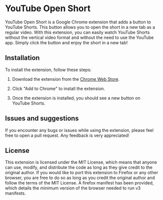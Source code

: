 # YouTube Open Short

YouTube Open Short is a Google Chrome extension that adds a button to YouTube Shorts. This button allows you to open the short in a new tab as a regular video. With this extension, you can easily watch YouTube Shorts without the vertical video format and without the need to use the YouTube app. Simply click the button and enjoy the short in a new tab!

## Installation

To install the extension, follow these steps:

1. Download the extension from the [Chrome Web Store](https://chrome.google.com/webstore/detail/youtube-shorts-as-video/chmlaghpdpffekheddamojfbijpbllpm).

2. Click "Add to Chrome" to install the extension.

3. Once the extension is installed, you should see a new button on YouTube Shorts.

## Issues and suggestions

If you encounter any bugs or issues while using the extension, please feel free to open a pull request. Any feedback is very appreciated!

## License

This extension is licensed under the MIT License, which means that anyone can use, modify, and distribute the code as long as they give credit to the original author. If you would like to port this extension to Firefox or any other browser, you are free to do so as long as you credit the original author and follow the terms of the MIT License. A firefox manifest has been provided, which details the minimum version of the browser needed to run v3 manifests.
